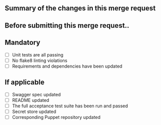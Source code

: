 ## Summary of the changes in this merge request

## Before submitting this merge request..

## Mandatory
* [ ]  Unit tests are all passing
* [ ]  No flake8 linting violations
* [ ]  Requirements and dependencies have been updated

## If applicable
* [ ]  Swagger spec updated
* [ ]  README updated
* [ ]  The full acceptance test suite has been run and passed
* [ ]  Secret store updated
* [ ]  Corresponding Puppet repository updated

